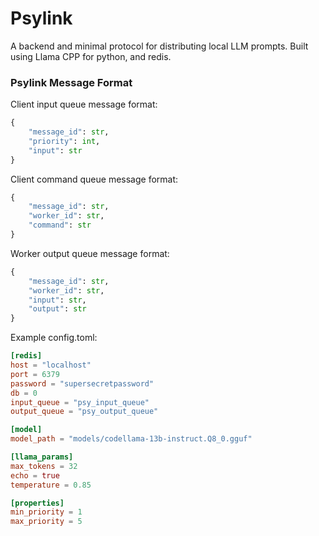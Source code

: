 # Psylink

A backend and minimal protocol for distributing local LLM prompts.
Built using Llama CPP for python, and redis.

### Psylink Message Format

Client input queue message format:

```python
{
    "message_id": str,
    "priority": int,
    "input": str
}
```

Client command queue message format:

```python
{
    "message_id": str,
    "worker_id": str,
    "command": str
}
```

Worker output queue message format:

```python
{
    "message_id": str,
    "worker_id": str,
    "input": str,
    "output": str
}
```

Example config.toml:

```toml
[redis]
host = "localhost"
port = 6379
password = "supersecretpassword"
db = 0
input_queue = "psy_input_queue"
output_queue = "psy_output_queue"

[model]
model_path = "models/codellama-13b-instruct.Q8_0.gguf"

[llama_params]
max_tokens = 32
echo = true
temperature = 0.85

[properties]
min_priority = 1
max_priority = 5
```